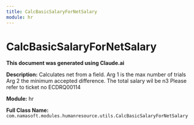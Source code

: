 ```yaml
---
title: CalcBasicSalaryForNetSalary
module: hr
---
```



<div class='entity-flows'>

# CalcBasicSalaryForNetSalary

**This document was generated using Claude.ai**

**Description:** Calculates net from a field. 
Arg 1 is the max number of trials 
Arg 2 the minimum accepted difference.
 The total salary wil be n3
Please refer to ticket no ECDRQ00114

**Module:** hr

**Full Class Name:** `com.namasoft.modules.humanresource.utils.CalcBasicSalaryForNetSalary`


</div>

